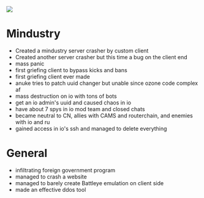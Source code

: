 ![](https://cdn.discordapp.com/attachments/796869250533818418/801986737856839680/unknown.png)

# Mindustry

- Created a mindustry server crasher by custom client
- Created another server crasher but this time a bug on the client end
- mass panic
- first griefing client to bypass kicks and bans
- first griefing client ever made
- anuke tries to patch uuid changer but unable since ozone code complex af
- mass destruction on io with tons of bots
- get an io admin's uuid and caused chaos in io
- have about 7 spys in io mod team and closed chats
- became neutral to CN, allies with CAMS and routerchain, and enemies with io and ru
- gained access in io's ssh and managed to delete everything

# General

- infiltrating foreign government program
- managed to crash a website
- managed to barely create Battleye emulation on client side 
- made an effective ddos tool
